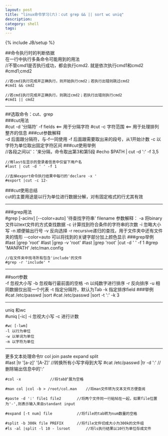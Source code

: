 ```yaml
---
layout: post
title: "linux命令学习(六)：cut grep && || sort wc uniq"
description: 
category: shell
tags: 
---
```

{% include JB/setup %}

##命令执行时的判断依据  
在一行中执行多条命令可能用到的用法  
	//不管cmd1是否执行成功，都会执行cmd2. 就是依次执行cmd1和cmd2
	#cmd1;cmd2

	//若cmd1执行完成并正确执行，则开始执行cmd2；若执行出错则跳过cmd2
	#cmd1 && cmd2

	//若cmd1执行完成并正确执行，则跳过cmd2；若执行出错则执行cmd2
	#cmd1 || cmd2

***  
##选取命令：cut、grep  
###cut用法  
	#cut -d '分隔符' -f fields  <== 用于分隔字符
	#cut -c 字符范围            <== 用于处理排列整齐的信息
###cut参数解释  
	-d 后面跟分隔符，与-f一同使用
	-f 后面跟需要取出来的段号，从1开始计数
	-c 以字符为单位取出固定字符区间
###cut使用举例  
	//各段之间以'：'来分隔，命令取出第3和第5段
	#echo $PATH | cut -d ':' -f 3,5

	//用last在显示的登录者信息中仅留下用户名
	#last | cut -d ' ' -f 1

	//去掉export命令执行结果中每行的'declare -x '
	#export |cut -c 12-
###cut使用总结  
cut的主要用途是以行为单位进行数据分解，对有固定格式的行尤其有效  
***  
###grep用法  
	#grep [-acinv] [--color=auto] '待查找字符串' filename
	参数解释：
	-a 将binary文件以text文件的方式查找数据
	-c 计算找到符合条件的字符串的次数
	-i 忽略大小写
	-n 顺便输出行号
	-v 反向选择
	-r recursive递归的查找，用于文件夹中还有文件夹的情形
	--color=auto 可以将找到的关键字部分加上颜色显示
###grep举例  
	#last |grep 'root'
	#last |grep -v 'root'
	#last |grep 'root' |cut -d ' ' -f 1
	#grep 'MANPATH' /etc/man.config

	//在文件夹中找寻所有包含'include'的文件
	#grep -r 'include' *
***  
##sort参数  
	-f 忽视大小写
	-b 忽视每行最前面的空格
	-n 以纯数字进行排序
	-r 反向排序
	-u 相同数据仅出现一个代表
	-t 指定分隔符，默认为Tab
	-k 指定排序field
###举例  
	#cat /etc/passwd |sort
	#cat /etc/passwd |sort -t ':' -k 3
***  
uniq 和wc  
	#uniq [-ic]
	-i 忽视大小写
	-c 进行计数

	#wc [-lwm]
	-l 以行为单位
	-w 以单词为单位
	-m 以字符为单位
***  
更多文本处理命令tr col join paste expand split   
	#last |tr '[a-z]' '[A-Z]' 	//转换所有小写字母到大写
	#cat /etc/passwd |tr -d ':'	//删除输出信息中的':'
	
	#col -x 			//将tab扩展为空格

	#man col |col -b > /root/col.man	//将man文件转为文本文件方便查阅

	#paste -d ':' file1 file2		//将两个文件同一行粘帖在一起，如果file位置为'-',则表示输入来自standant input

	#expand [-t num] file			//将file的tab转为num数量的空格

	#split -b 300k file PREFIX		//将file文件切成大小为300k的文件组
	#ls -al |split -l 10 - lsroot		//将ls执行结果以10行为单位存成文件

	
